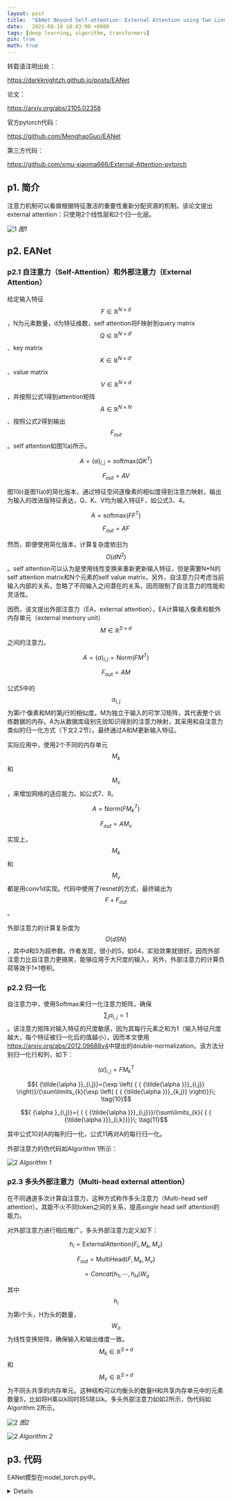 ```yaml
---
layout: post
title:  "EANet Beyond Self-attention: External Attention using Two Linear Layers for Visual Tasks"
date:   2021-08-18 18:43:00 +0800
tags: [deep learning, algorithm, transformers]
pin: true
math: true
---
```


<style> h1 { border-bottom: none } </style>

转载请注明出处：

<https://darkknightzh.github.io/posts/EANet>

论文：

<https://arxiv.org/abs/2105.02358>

官方pytorch代码：

<https://github.com/MenghaoGuo/EANet>

第三方代码：

<https://github.com/xmu-xiaoma666/External-Attention-pytorch>


## p1. 简介

注意力机制可以看做根据特征激活的重要性重新分配资源的机制。该论文提出external attention：只使用2个线性层和2个归一化层。

![1](/assets/post/2021-08-18-EANet/1.png)
_图1_

## p2. EANet

### p2.1 自注意力（Self-Attention）和外部注意力（External Attention）

给定输入特征
$$F\in { {\mathbb{R}}^{N\times d}}$$
 ，N为元素数量，d为特征维数，self attention将F映射到query matrix 
 $$Q\in { {\mathbb{R}}^{N\times d'}}$$
 、key matrix 
 $$K\in { {\mathbb{R}}^{N\times d'}}$$
 、value matrix 
 $$V\in { {\mathbb{R}}^{N\times d}}$$
 ，并按照公式1得到attention矩阵
 $$A\in { {\mathbb{R}}^{N\times N}}$$
 、按照公式2得到输出
 $${ {F}_{out}}$$
 。self attention如图1(a)所示。

$$A={ {\left( \alpha  \right)}_{i,j}}=\text{softmax}\left( Q{ {K}^{T}} \right) \tag{1}$$  

$${ {F}_{out}}=AV  \tag{2}$$

图1(b)是图1(a)的简化版本，通过特征空间逐像素的相似度得到注意力映射，输出为输入的改进版特征表达，Q、K、V均为输入特征F，如公式3、4。

$$A=\text{softmax}\left( F{ {F}^{T}} \right)  \tag{3}$$   

$${ {F}_{out}}=AF \tag{4}$$         

然而，即便使用简化版本，计算复杂度依旧为
$$O\left( d{ {N}^{2}} \right)$$
。self attention可以认为是使用线性变换来重新更新输入特征，但是需要N*N的self attention matrix和N个元素的self value matrix，另外，自注意力只考虑当前输入内部的关系，忽略了不同输入之间潜在的关系，因而限制了自注意力的性能和灵活性。

因而，该文提出外部注意力（EA，external attention），EA计算输入像素和额外内存单元（external memory unit）
$$M\in { {\mathbb{R}}^{S\times d}}$$
之间的注意力。

$$A={ {\left( \alpha  \right)}_{i,j}}=\text{Norm}\left( F{ {M}^{T}} \right)  \tag{5}$$ 

$${ {F}_{out}}=AM   \tag{6}$$             

公式5中的
$${ {\alpha }_{i,j}}$$
为第i个像素和M的第j行的相似度。M为独立于输入的可学习矩阵，其代表整个训练数据的内存。A为从数据库级别先验知识得到的注意力映射，其采用和自注意力类似的归一化方式（下文2.2节）。最终通过A和M更新输入特征。

实际应用中，使用2个不同的内存单元
$${ {M}_{k}}$$
和
$${ {M}_{v}}$$
，来增加网络的适应能力。如公式7、8。

$$A=\text{Norm}\left( FM_{k}^{T} \right)  \tag{7}$$       

$${ {F}_{out}}=A{ {M}_{v}} \tag{8}$$        

实现上，
$${ {M}_k}$$
和
$${ M_{v}}$$
都是用conv1d实现。代码中使用了resnet的方式，最终输出为
$$F+{ {F}_{out}}$$
。

外部注意力的计算复杂度为
$$O\left( dSN \right)$$
，其中d和S为超参数。作者发现，很小的S，如64，实验效果就很好。因而外部注意力比自注意力更搞笑，能够应用于大尺度的输入，另外，外部注意力的计算负荷等效于1*1卷积。

### p2.2 归一化

自注意力中，使用Softmax来归一化注意力矩阵，确保
$$\sum\nolimits_{j}{ { {\alpha }_{i,j}}=1}$$
。该注意力矩阵对输入特征的尺度敏感，因为其每行元素之和为1（输入特征尺度越大，每个特征被归一化后的值越小）。因而本文使用<https://arxiv.org/abs/2012.09688v4>中提出的double-normalization。该方法分别归一化行和列，如下：

$${ { \left( {\tilde{\alpha }} \right)}_{i,j}}=FM_ {k}^{T} \tag{9}$$

$${ {\tilde{\alpha }}_{i,j}}={\exp \left( { { {\tilde{\alpha }}}_{i,j}} \right)}/{\sum\limits_{k}{\exp \left( { { {\tilde{\alpha }}}_{k,j}} \right)}}\; \tag{10}$$ 

$${ {\alpha }_{i,j}}={ { { {\tilde{\alpha }}}_{i,j}}}/{\sum\limits_{k}{ { { {\tilde{\alpha }}}_{i,k}}}}\; \tag{11}$$               

其中公式10对A的每列归一化，公式11再对A的每行归一化。

外部注意力的伪代码如Algorithm 1所示：

![2](/assets/post/2021-08-18-EANet/a1.png)
_Algorithm 1_

### p2.3 多头外部注意力（Multi-head external attention）

在不同通道多次计算自注意力，这种方式称作多头注意力（Multi-head self attention）。其能不火不同token之间的关系，提高single head self attention的能力。

对外部注意力进行相应推广，多头外部注意力定义如下：

$${ {h}_{i}}=\text{ExternalAttention}({ {F}_{i}},{ {M}_{k}},{ {M}_{v}}) \tag{12}$$   

$${ {F}_{out}}=\text{MultiHead}(F,{ {M}_{k}},{ {M}_{v}}) \tag{13}$$          

$$\text{         }=Concat({ {h}_{1}},\cdots ,{ {h}_{H}}){ {W}_{o}}  \tag{14}$$          

其中$${ {h}_{i}}$$为第i个头，H为头的数量，$${ {W}_{o}}$$为线性变换矩阵，确保输入和输出维度一致。$${ {M}_{k}}\in { {\mathbb{R}}^{S\times d}}$$和$${ {M}_{v}}\in { {\mathbb{R}}^{S\times d}}$$为不同头共享的内存单元。这种结构可以均衡头的数量H和共享内存单元中的元素数量S，比如将H乘以k同时将S除以k。多头外部注意力如如2所示，伪代码如Algorithm 2所示。

![2](/assets/post/2021-08-18-EANet/2.png)
_图2_

![2](/assets/post/2021-08-18-EANet/a2.png)
_Algorithm 2_

## p3. 代码

EANet模型在model_torch.py中。

<details>

```python
class ConvBNReLU(nn.Module):
    '''Module for the Conv-BN-ReLU tuple.'''

    def __init__(self, c_in, c_out, kernel_size, stride, padding, dilation):
        super(ConvBNReLU, self).__init__()
        self.conv = nn.Conv2d(
                c_in, c_out, kernel_size=kernel_size, stride=stride, 
                padding=padding, dilation=dilation, bias=False)
        self.bn = norm_layer(c_out)
        self.relu = nn.ReLU()

    def forward(self, x):
        x = self.conv(x)
        x = self.bn(x)
        x = self.relu(x)
        return x

class External_attention(nn.Module):
    '''
    Arguments:
        c (int): The input and output channel number.
    '''
    def __init__(self, c):  # c为输入和输出通道数量
        super(External_attention, self).__init__()
        
        self.conv1 = nn.Conv2d(c, c, 1)

        self.k = 64
        self.linear_0 = nn.Conv1d(c, self.k, 1, bias=False)

        self.linear_1 = nn.Conv1d(self.k, c, 1, bias=False)
        self.linear_1.weight.data = self.linear_0.weight.data.permute(1, 0, 2)        
        
        self.conv2 = nn.Sequential(nn.Conv2d(c, c, 1, bias=False), norm_layer(c))   # conv+bn     
        
        for m in self.modules():  # 参数初始化
            if isinstance(m, nn.Conv2d):
                n = m.kernel_size[0] * m.kernel_size[1] * m.out_channels
                m.weight.data.normal_(0, math.sqrt(2. / n))
            elif isinstance(m, nn.Conv1d):
                n = m.kernel_size[0] * m.out_channels
                m.weight.data.normal_(0, math.sqrt(2. / n))
            elif isinstance(m, _BatchNorm):
                m.weight.data.fill_(1)
                if m.bias is not None:
                    m.bias.data.zero_()
 

    def forward(self, x):
        # x(bchw) → Conv2d(bchw) → view(bcn) → Conv1d(bkn) → softmax(bkn) → norm(bkn) → Conv1d(bcn) → view(bchw) → conv+bn → + → relu → x
        #         ↘-------------------------------------------------------------------------------------------------------↗

        idn = x
        x = self.conv1(x)

        b, c, h, w = x.size()
        n = h*w
        x = x.view(b, c, h*w)   # b * c * n 

        attn = self.linear_0(x) # b, k, n
        attn = F.softmax(attn, dim=-1) # b, k, n

        attn = attn / (1e-9 + attn.sum(dim=1, keepdim=True)) #  # b, k, n   上面的norm
        x = self.linear_1(attn) # b, c, n

        x = x.view(b, c, h, w)
        x = self.conv2(x)
        x = x + idn
        x = F.relu(x)
        return x

class EANet(nn.Module):
    def __init__(self, n_classes, n_layers):
        super().__init__()
        backbone = resnet(n_layers, settings.STRIDE)
        self.extractor = nn.Sequential(
            backbone.conv1,
            backbone.bn1,
            backbone.relu,
            backbone.maxpool,
            backbone.layer1,
            backbone.layer2,
            backbone.layer3,
            backbone.layer4)

        self.fc0 = ConvBNReLU(2048, 512, 3, 1, 1, 1)
        self.linu = External_attention(512)
        self.fc1 = nn.Sequential(
            ConvBNReLU(512, 256, 3, 1, 1, 1),
            nn.Dropout2d(p=0.1))
        self.fc2 = nn.Conv2d(256, n_classes, 1)

        self.crit = CrossEntropyLoss2d(ignore_index=settings.IGNORE_LABEL, 
                                       reduction='none')

    def forward(self, img, lbl=None, size=None):
        x = self.extractor(img)
        x = self.fc0(x)
        x = self.linu(x)
        x = self.fc1(x)
        x = self.fc2(x)

        if size is None:
            size = img.size()[-2:]
        pred = F.interpolate(x, size=size, mode='bilinear', align_corners=True)

        if self.training and lbl is not None:
            loss = self.crit(pred, lbl)
            return loss
        else:
            return pred
```
</details>